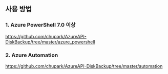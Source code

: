 ## 사용 방법

### 1. Azure PowerShell 7.0 이상
https://github.com/chupark/AzureAPI-DiskBackup/tree/master/azure_powershell   

### 2. Azure Automation
https://github.com/chupark/AzureAPI-DiskBackup/tree/master/automation      